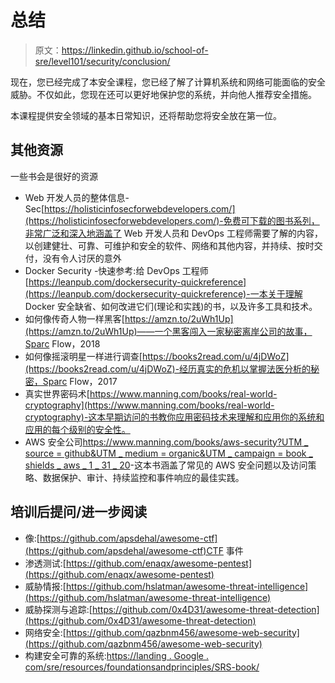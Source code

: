 # 总结

> 原文：<https://linkedin.github.io/school-of-sre/level101/security/conclusion/>

现在，您已经完成了本安全课程，您已经了解了计算机系统和网络可能面临的安全威胁。不仅如此，您现在还可以更好地保护您的系统，并向他人推荐安全措施。

本课程提供安全领域的基本日常知识，还将帮助您将安全放在第一位。

## 其他资源

一些书会是很好的资源

*   Web 开发人员的整体信息-Sec[https://holisticinfosecforwebdevelopers.com/](https://holisticinfosecforwebdevelopers.com/)-免费可下载的图书系列，非常广泛和深入地涵盖了 Web 开发人员和 DevOps 工程师需要了解的内容，以创建健壮、可靠、可维护和安全的软件、网络和其他内容，并持续、按时交付，没有令人讨厌的意外
*   Docker Security -快速参考:给 DevOps 工程师[https://leanpub.com/dockersecurity-quickreference](https://leanpub.com/dockersecurity-quickreference)-一本关于理解 Docker 安全缺省、如何改进它们(理论和实践)的书，以及许多工具和技术。
*   如何像传奇人物一样黑客[https://amzn.to/2uWh1Up](https://amzn.to/2uWh1Up)——一个黑客闯入一家秘密离岸公司的故事，Sparc Flow，2018
*   如何像摇滚明星一样进行调查[https://books2read.com/u/4jDWoZ](https://books2read.com/u/4jDWoZ)-经历真实的危机以掌握法医分析的秘密，Sparc Flow，2017
*   真实世界密码术[https://www.manning.com/books/real-world-cryptography](https://www.manning.com/books/real-world-cryptography)-这本早期访问的书教你应用密码技术来理解和应用你的系统和应用的每个级别的安全性。
*   AWS 安全公司[https://www.manning.com/books/aws-security?UTM _ source = github&UTM _ medium = organic&UTM _ campaign = book _ shields _ aws _ 1 _ 31 _ 20](https://www.manning.com/books/aws-security?utm_source=github&utm_medium=organic&utm_campaign=book_shields_aws_1_31_20)-这本书涵盖了常见的 AWS 安全问题以及访问策略、数据保护、审计、持续监控和事件响应的最佳实践。

## 培训后提问/进一步阅读

*   像:[https://github.com/apsdehal/awesome-ctf](https://github.com/apsdehal/awesome-ctf)CTF 事件
*   渗透测试:[https://github.com/enaqx/awesome-pentest](https://github.com/enaqx/awesome-pentest)
*   威胁情报:[https://github.com/hslatman/awesome-threat-intelligence](https://github.com/hslatman/awesome-threat-intelligence)
*   威胁探测与追踪:[https://github.com/0x4D31/awesome-threat-detection](https://github.com/0x4D31/awesome-threat-detection)
*   网络安全:[https://github.com/qazbnm456/awesome-web-security](https://github.com/qazbnm456/awesome-web-security)
*   构建安全可靠的系统:[https://landing . Google . com/sre/resources/foundationsandprinciples/SRS-book/](https://landing.google.com/sre/resources/foundationsandprinciples/srs-book/)
